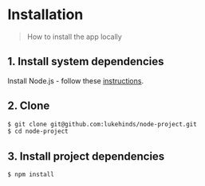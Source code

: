 # Installation
> How to install the app locally


## 1. Install system dependencies

Install Node.js - follow these [instructions](https://gist.github.com/lukehinds/aa1fc56419a355972b96bce23f3bccba).


## 2. Clone

```sh
$ git clone git@github.com:lukehinds/node-project.git
$ cd node-project
```

## 3. Install project dependencies

```sh
$ npm install
```
